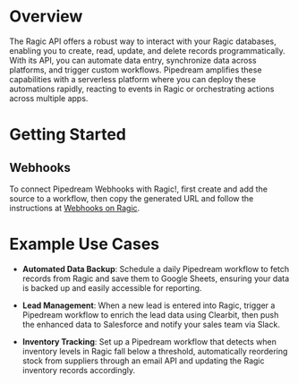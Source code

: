 # Overview

The Ragic API offers a robust way to interact with your Ragic databases, enabling you to create, read, update, and delete records programmatically. With its API, you can automate data entry, synchronize data across platforms, and trigger custom workflows. Pipedream amplifies these capabilities with a serverless platform where you can deploy these automations rapidly, reacting to events in Ragic or orchestrating actions across multiple apps.

# Getting Started

## Webhooks

To connect Pipedream Webhooks with Ragic!, first create and add the source to a workflow, then copy the generated URL
and follow the instructions at [Webhooks on Ragic](https://www.ragic.com/intl/en/doc-api/33/Webhook-on-Ragic).

# Example Use Cases

- **Automated Data Backup**: Schedule a daily Pipedream workflow to fetch records from Ragic and save them to Google Sheets, ensuring your data is backed up and easily accessible for reporting.

- **Lead Management**: When a new lead is entered into Ragic, trigger a Pipedream workflow to enrich the lead data using Clearbit, then push the enhanced data to Salesforce and notify your sales team via Slack.

- **Inventory Tracking**: Set up a Pipedream workflow that detects when inventory levels in Ragic fall below a threshold, automatically reordering stock from suppliers through an email API and updating the Ragic inventory records accordingly.
